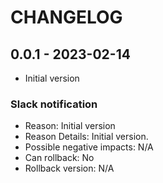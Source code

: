 # CHANGELOG

## 0.0.1 - 2023-02-14

- Initial version

### Slack notification

- Reason: Initial version
- Reason Details: Initial version.
- Possible negative impacts: N/A
- Can rollback: No
- Rollback version: N/A
